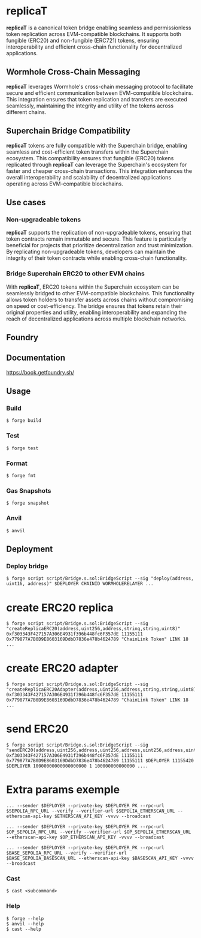 # replicaT

**replicaT** is a canonical token bridge enabling seamless and permissionless token replication across EVM-compatible blockchains. It supports both fungible (ERC20) and non-fungible (ERC721) tokens, ensuring interoperability and efficient cross-chain functionality for decentralized applications. 
## Wormhole Cross-Chain Messaging

**replicaT** leverages Wormhole's cross-chain messaging protocol to facilitate secure and efficient communication between EVM-compatible blockchains. This integration ensures that token replication and transfers are executed seamlessly, maintaining the integrity and utility of the tokens across different chains.

## Superchain Bridge Compatibility

**replicaT** tokens are fully compatible with the Superchain bridge, enabling seamless and cost-efficient token transfers within the Superchain ecosystem. This compatibility ensures that fungible (ERC20) tokens replicated through **replicaT** can leverage the Superchain's ecosystem for faster and cheaper cross-chain transactions. This integration enhances the overall interoperability and scalability of decentralized applications operating across EVM-compatible blockchains.

## Use cases

### Non-upgradeable tokens

**replicaT** supports the replication of non-upgradeable tokens, ensuring that token contracts remain immutable and secure. This feature is particularly beneficial for projects that prioritize decentralization and trust minimization. By replicating non-upgradeable tokens, developers can maintain the integrity of their token contracts while enabling cross-chain functionality.

### Bridge Superchain ERC20 to other EVM chains

With **replicaT**, ERC20 tokens within the Superchain ecosystem can be seamlessly bridged to other EVM-compatible blockchains. This functionality allows token holders to transfer assets across chains without compromising on speed or cost-efficiency. The bridge ensures that tokens retain their original properties and utility, enabling interoperability and expanding the reach of decentralized applications across multiple blockchain networks.

## Foundry

## Documentation

https://book.getfoundry.sh/

## Usage

### Build

```shell
$ forge build
```

### Test

```shell
$ forge test
```

### Format

```shell
$ forge fmt
```

### Gas Snapshots

```shell
$ forge snapshot
```

### Anvil

```shell
$ anvil
```

## Deployment

### Deploy bridge

```shell
$ forge script script/Bridge.s.sol:BridgeScript --sig "deploy(address, uint16, address)" $DEPLOYER CHAINID WORMHOLERELAYER ...
```

# create ERC20 replica
```shell
$ forge script script/Bridge.s.sol:BridgeScript --sig "createReplicaERC20(address,uint256,address,string,string,uint8)" 0xf303343F427157A306E4931f396b448fc6F357dE 11155111 0x779877A7B0D9E8603169DdbD7836e478b4624789 "ChainLink Token" LINK 18 ...
```

# create ERC20 adapter
```shell
$ forge script script/Bridge.s.sol:BridgeScript --sig "createReplicaERC20Adapter(address,uint256,address,string,string,uint8)" 0xf303343F427157A306E4931f396b448fc6F357dE 11155111 0x779877A7B0D9E8603169DdbD7836e478b4624789 "ChainLink Token" LINK 18 ...
```

# send ERC20 
```shell
$ forge script script/Bridge.s.sol:BridgeScript --sig "sendERC20(address,uint256,address,uint256,address,uint256,address,uint256,uint256,uint256)" 0xf303343F427157A306E4931f396b448fc6F357dE 11155111 0x779877A7B0D9E8603169DdbD7836e478b4624789 11155111 $DEPLOYER 11155420 $DEPLOYER 10000000000000000000 1 100000000000000 ....
```

# Extra params exemple

```shell
... --sender $DEPLOYER --private-key $DEPLOYER_PK --rpc-url $SEPOLIA_RPC_URL --verify --verifier-url $SEPOLIA_ETHERSCAN_URL --etherscan-api-key $ETHERSCAN_API_KEY -vvvv --broadcast

... --sender $DEPLOYER --private-key $DEPLOYER_PK --rpc-url $OP_SEPOLIA_RPC_URL --verify --verifier-url $OP_SEPOLIA_ETHERSCAN_URL --etherscan-api-key $OP_ETHERSCAN_API_KEY -vvvv --broadcast 

... --sender $DEPLOYER --private-key $DEPLOYER_PK --rpc-url $BASE_SEPOLIA_RPC_URL --verify --verifier-url $BASE_SEPOLIA_BASESCAN_URL --etherscan-api-key $BASESCAN_API_KEY -vvvv --broadcast 
```

### Cast

```shell
$ cast <subcommand>
```

### Help

```shell
$ forge --help
$ anvil --help
$ cast --help
```


